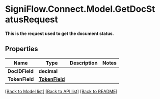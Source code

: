 # SigniFlow.Connect.Model.GetDocStatusRequest
#### This is the request used to get the document status.

## Properties

Name | Type | Description | Notes
------------ | ------------- | ------------- | -------------
**DocIDField** | **decimal** |  | 
**TokenField** | [**TokenField**](TokenField.md) |  | 

[[Back to Model list]](../README.md#documentation-for-models) [[Back to API list]](../README.md#documentation-for-api-endpoints) [[Back to README]](../README.md)

